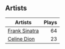 ## Artists
Artists | Plays 
----- | -----: 
[Frank Sinatra](/artists/frank-sinatra-739) | 64
[Celine Dion](/artists/celine-dion-39068) | 23


